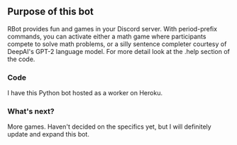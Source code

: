 ## Purpose of this bot
RBot provides fun and games in your Discord server. With period-prefix commands, you can activate either a math game where participants compete to solve math problems, or a silly sentence completer courtesy of DeepAI's GPT-2 language model. For more detail look at the .help section of the code.

### Code
I have this Python bot hosted as a worker on Heroku.

### What's next?
More games. Haven't decided on the specifics yet, but I will definitely update and expand this bot.